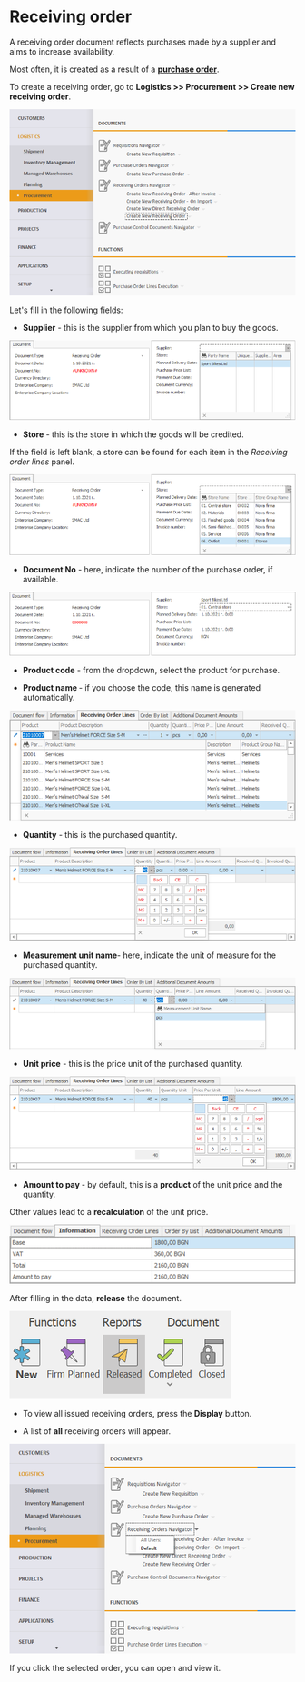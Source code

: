 # Receiving order

A receiving order document reflects purchases made by a supplier and aims to increase availability. 

Most often, it is created as a result of a **[purchase order](https://docs.erp.net/winclient/step-by-step/purchase-order.html)**.

To create a receiving order, go to <b>Logistics >> Procurement >> Create new receiving order</b>.
 
![Receiving Order](pictures/ro1.png)

Let's fill in the following fields:

- <b>Supplier</b> - this is the supplier from which you plan to buy the goods.
 
![Receiving Order](pictures/ro2.png)

-	<b>Store</b> - this is the store in which the goods will be credited.

If the field is left blank, a store can be found for each item in the *Receiving order lines* panel.
 
![Receiving Order](pictures/ro3.png)

-	<b>Document No</b> - here, indicate the number of the purchase order, if available.
 
![Receiving Order](pictures/ro4.png)

-	<b>Product code</b> - from the dropdown, select the product for purchase.

-	<b>Product name </b> - if you choose the code, this name is generated automatically.
 
![Receiving Order](pictures/ro5.png)

-	<b>Quantity</b> - this is the purchased quantity.
 
![Receiving Order](pictures/ro6.png)

-	<b>Measurement unit name</b>- here, indicate the unit of measure for the purchased quantity.
 
![Receiving Order](pictures/ro7.png)

-	<b>Unit price</b> -  this is the price unit of the purchased quantity.
 
![Receiving Order](pictures/ro8.png)

-	<b>Amount to pay </b> - by default, this is a **product** of the unit price and the quantity. 
	
Other values lead to a **recalculation** of the unit price.
 
![Receiving Order](pictures/ro9.png)

After filling in the data, **release** the document.
 
![Receiving Order](pictures/releasedocument.png)

- To view all issued receiving orders, press the **Display** button.

- A list of **all** receiving orders will appear.
 
![Receiving Order](pictures/ro10.png)

If you click the selected order, you can open and view it.


